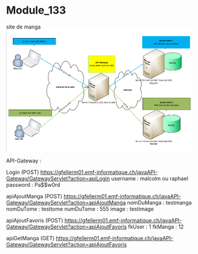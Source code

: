 # Module_133
site de manga
![](/schéma.png)

API-Gateway :

Login (POST)
https://gfellerm01.emf-informatique.ch/javaAPI-Gateway/GatewayServlet?action=apiLogin
username : malcolm ou raphael
password : Pa$$w0rd

apiAjoutManga (POST)
https://gfellerm01.emf-informatique.ch/javaAPI-Gateway/GatewayServlet?action=apiAjoutManga
nomDuManga : testmanga
nomDuTome : testtome
numDuTome : 555
image : testimage

apiAjoutFavoris (POST)
https://gfellerm01.emf-informatique.ch/javaAPI-Gateway/GatewayServlet?action=apiAjoutFavoris
fkUser : 1
fkManga : 12

apiGetManga (GET)
https://gfellerm01.emf-informatique.ch/javaAPI-Gateway/GatewayServlet?action=apiAjoutFavoris
